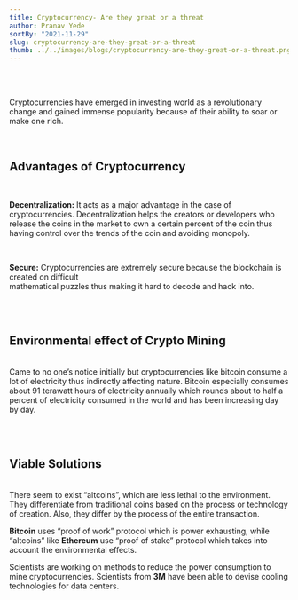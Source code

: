 ```yaml
---
title: Cryptocurrency- Are they great or a threat
author: Pranav Yede
sortBy: "2021-11-29"
slug: cryptocurrency-are-they-great-or-a-threat
thumb: ../../images/blogs/cryptocurrency-are-they-great-or-a-threat.png
---
```



<br/><br/>

Cryptocurrencies have emerged in investing world as a revolutionary change and gained immense popularity because of their ability to soar or make one rich. 

<br/>

## Advantages of Cryptocurrency

<br/>

**Decentralization:** It acts as a major advantage in the case of cryptocurrencies. Decentralization helps the creators or developers who release the coins in the  market to own a certain percent of the coin thus having control over the trends of the coin and avoiding monopoly. 

<br/>

**Secure:** Cryptocurrencies are extremely secure  because the blockchain is created on difficult  
mathematical puzzles thus making it hard to decode  and hack into.

<br/><br/>

## Environmental effect of Crypto Mining
<br/>
Came to no one’s notice initially but cryptocurrencies like  bitcoin consume a lot of electricity thus indirectly affecting  nature. Bitcoin especially consumes about 91 terawatt hours of electricity annually which rounds about to half a  percent of electricity consumed in the world and has been  increasing day by day. 

<br/><br/>

## Viable Solutions
<br/> 
There seem to exist “altcoins”, which are less lethal to  the environment. They differentiate from traditional  coins based on the process or technology of creation. Also, they differ by the process of the entire transaction. 

**Bitcoin** uses “proof of work” protocol which is power exhausting, while “altcoins” like **Ethereum** use “proof  of stake” protocol which takes into account the  environmental effects. 

Scientists are working on methods to reduce the  power consumption to mine cryptocurrencies.  Scientists from **3M** have been able to devise cooling technologies for data centers.

<br/><br/>
